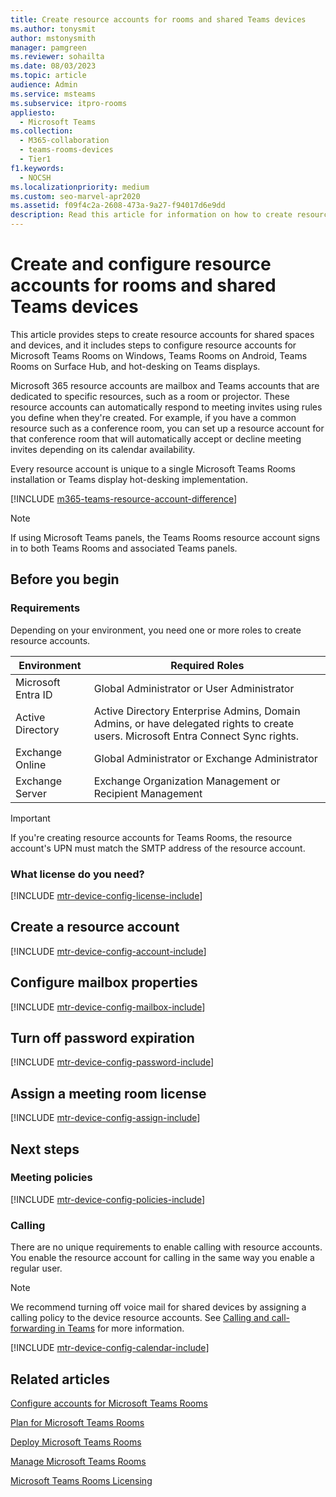 ```yaml
---
title: Create resource accounts for rooms and shared Teams devices
ms.author: tonysmit
author: mstonysmith
manager: pamgreen
ms.reviewer: sohailta
ms.date: 08/03/2023
ms.topic: article
audience: Admin
ms.service: msteams
ms.subservice: itpro-rooms
appliesto: 
  - Microsoft Teams
ms.collection: 
  - M365-collaboration
  - teams-rooms-devices
  - Tier1
f1.keywords: 
  - NOCSH
ms.localizationpriority: medium
ms.custom: seo-marvel-apr2020
ms.assetid: f09f4c2a-2608-473a-9a27-f94017d6e9dd
description: Read this article for information on how to create resource accounts for rooms and shared devices, including Microsoft Teams Rooms, Teams Rooms on Surface Hub, and hot-desking on Teams displays.
---
```


# Create and configure resource accounts for rooms and shared Teams devices

This article provides steps to create resource accounts for shared spaces and devices, and it includes steps to configure resource accounts for Microsoft Teams Rooms on Windows, Teams Rooms on Android, Teams Rooms on Surface Hub, and hot-desking on Teams displays.

Microsoft 365 resource accounts are mailbox and Teams accounts that are dedicated to specific resources, such as a room or projector. These resource accounts can automatically respond to meeting invites using rules you define when they're created. For example, if you have a common resource such as a conference room, you can set up a resource account for that conference room that will automatically accept or decline meeting invites depending on its calendar availability. 

Every resource account is unique to a single Microsoft Teams Rooms installation or Teams display hot-desking implementation.

[!INCLUDE [m365-teams-resource-account-difference](../includes/m365-teams-resource-account-difference.md)]

> [!NOTE]
> If using Microsoft Teams panels, the Teams Rooms resource account signs in to both Teams Rooms and associated Teams panels.

## Before you begin

### Requirements

Depending on your environment, you need one or more roles to create resource accounts.

|**Environment**|**Required Roles**|
|-----|-----|
|Microsoft Entra ID  <br/> |Global Administrator or User Administrator  <br/> |
|Active Directory  <br/> |Active Directory Enterprise Admins, Domain Admins, or have delegated rights to create users. Microsoft Entra Connect Sync rights.  <br/> |
|Exchange Online  <br/> |Global Administrator or Exchange Administrator   <br/> |
|Exchange Server  <br/> |Exchange Organization Management or Recipient Management   <br/> |

> [!IMPORTANT]
> If you're creating resource accounts for Teams Rooms, the resource account's UPN must match the SMTP address of the resource account.

### What license do you need?

[!INCLUDE [mtr-device-config-license-include](../includes/mtr-device-config-license-include.md)]

## Create a resource account

[!INCLUDE [mtr-device-config-account-include](../includes/mtr-device-config-account-include.md)]

## Configure mailbox properties

[!INCLUDE [mtr-device-config-mailbox-include](../includes/mtr-device-config-mailbox-include.md)]

## Turn off password expiration

[!INCLUDE [mtr-device-config-password-include](../includes/mtr-device-config-password-include.md)]

## Assign a meeting room license

[!INCLUDE [mtr-device-config-assign-include](../includes/mtr-device-config-assign-include.md)]

## Next steps

### Meeting policies

[!INCLUDE [mtr-device-config-policies-include](../includes/mtr-device-config-policies-include.md)]

### Calling

There are no unique requirements to enable calling with resource accounts. You enable the resource account for calling in the same way you enable a regular user.

> [!NOTE]
> We recommend turning off voice mail for shared devices by assigning a calling policy to the device resource accounts. See [Calling and call-forwarding in Teams](../teams-calling-policy.md) for more information.

[!INCLUDE [mtr-device-config-calendar-include](../includes/mtr-device-config-calendar-include.md)]

## Related articles

[Configure accounts for Microsoft Teams Rooms](rooms-configure-accounts.md)

[Plan for Microsoft Teams Rooms](rooms-plan.md)

[Deploy Microsoft Teams Rooms](rooms-deploy.md)

[Manage Microsoft Teams Rooms](rooms-manage.md)

[Microsoft Teams Rooms Licensing](rooms-licensing.md)

